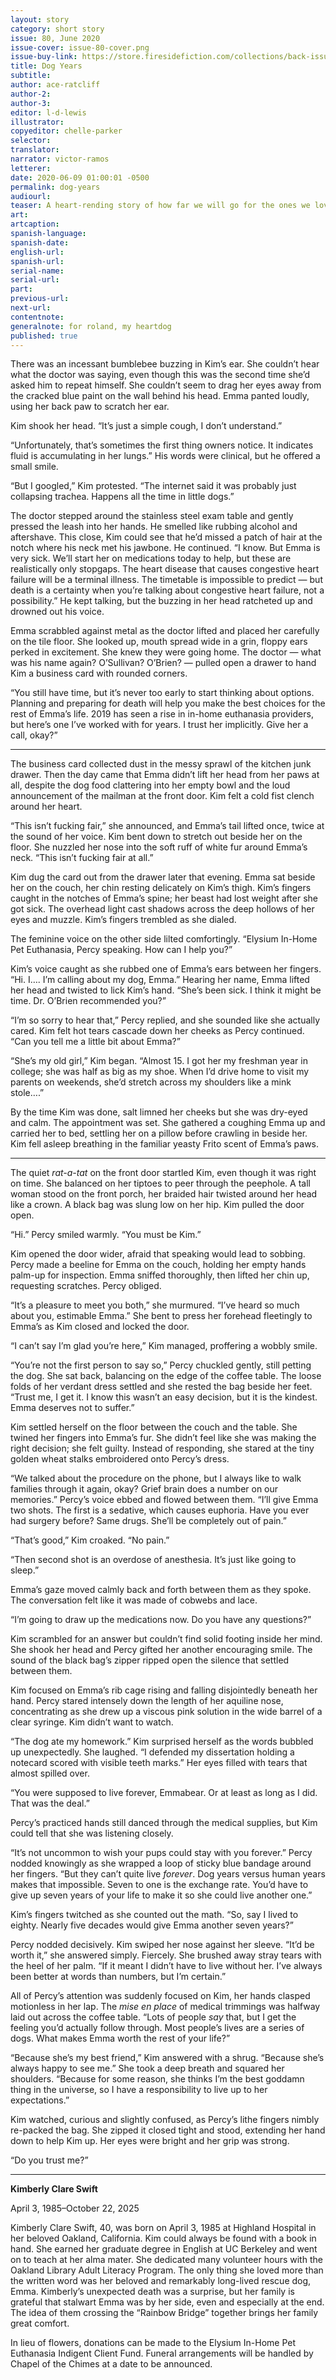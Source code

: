 ```yaml
---
layout: story
category: short story
issue: 80, June 2020
issue-cover: issue-80-cover.png
issue-buy-link: https://store.firesidefiction.com/collections/back-issues/products/fireside-magazine-issue-80-june-2020
title: Dog Years
subtitle:
author: ace-ratcliff
author-2:
author-3:
editor: l-d-lewis
illustrator:
copyeditor: chelle-parker
selector:
translator:
narrator: victor-ramos
letterer:
date: 2020-06-09 01:00:01 -0500
permalink: dog-years
audiourl:
teaser: A heart-rending story of how far we will go for the ones we love.
art:
artcaption:
spanish-language:
spanish-date:
english-url:
spanish-url:
serial-name:
serial-url:
part:
previous-url:
next-url:
contentnote:
generalnote: for roland, my heartdog
published: true
---
```


There was an incessant bumblebee buzzing in Kim’s ear. She couldn’t hear what the doctor was saying, even though this was the second time she’d asked him to repeat himself. She couldn’t seem to drag her eyes away from the cracked blue paint on the wall behind his head. Emma panted loudly, using her back paw to scratch her ear.

Kim shook her head. “It’s just a simple cough, I don’t understand.”

“Unfortunately, that’s sometimes the first thing owners notice. It indicates fluid is accumulating in her lungs.” His words were clinical, but he offered a small smile.

“But I googled,” Kim protested. “The internet said it was probably just collapsing trachea. Happens all the time in little dogs.”

The doctor stepped around the stainless steel exam table and gently pressed the leash into her hands. He smelled like rubbing alcohol and aftershave. This close, Kim could see that he’d missed a patch of hair at the notch where his neck met his jawbone. He continued. “I know. But Emma is very sick. We’ll start her on medications today to help, but these are realistically only stopgaps. The heart disease that causes congestive heart failure will be a terminal illness. The timetable is impossible to predict — but death is a certainty when you’re talking about congestive heart failure, not a possibility.” He kept talking, but the buzzing in her head ratcheted up and drowned out his voice.

Emma scrabbled against metal as the doctor lifted and placed her carefully on the tile floor. She looked up, mouth spread wide in a grin, floppy ears perked in excitement. She knew they were going home. The doctor — what was his name again? O’Sullivan? O’Brien? — pulled open a drawer to hand Kim a business card with rounded corners.

“You still have time, but it’s never too early to start thinking about options. Planning and preparing for death will help you make the best choices for the rest of Emma’s life. 2019 has seen a rise in in-home euthanasia providers, but here’s one I’ve worked with for years. I trust her implicitly. Give her a call, okay?”

----

The business card collected dust in the messy sprawl of the kitchen junk drawer. Then the day came that Emma didn’t lift her head from her paws at all, despite the dog food clattering into her empty bowl and the loud announcement of the mailman at the front door. Kim felt a cold fist clench around her heart.

“This isn’t fucking fair,” she announced, and Emma’s tail lifted once, twice at the sound of her voice. Kim bent down to stretch out beside her on the floor. She nuzzled her nose into the soft ruff of white fur around Emma’s neck. “This isn’t fucking fair at all.”

Kim dug the card out from the drawer later that evening. Emma sat beside her on the couch, her chin resting delicately on Kim’s thigh. Kim’s fingers caught in the notches of Emma’s spine; her beast had lost weight after she got sick. The overhead light cast shadows across the deep hollows of her eyes and muzzle. Kim’s fingers trembled as she dialed.

The feminine voice on the other side lilted comfortingly. “Elysium In-Home Pet Euthanasia, Percy speaking. How can I help you?”

Kim’s voice caught as she rubbed one of Emma’s ears between her fingers. “Hi. I…. I’m calling about my dog, Emma.” Hearing her name, Emma lifted her head and twisted to lick Kim’s hand. “She’s been sick. I think it might be time. Dr. O’Brien recommended you?”

“I’m so sorry to hear that,” Percy replied, and she sounded like she actually cared. Kim felt hot tears cascade down her cheeks as Percy continued. “Can you tell me a little bit about Emma?”

“She’s my old girl,” Kim began. “Almost 15. I got her my freshman year in college; she was half as big as my shoe. When I’d drive home to visit my parents on weekends, she’d stretch across my shoulders like a mink stole….”

By the time Kim was done, salt limned her cheeks but she was dry-eyed and calm. The appointment was set. She gathered a coughing Emma up and carried her to bed, settling her on a pillow before crawling in beside her. Kim fell asleep breathing in the familiar yeasty Frito scent of Emma’s paws.

----

The quiet _rat-a-tat_ on the front door startled Kim, even though it was right on time. She balanced on her tiptoes to peer through the peephole. A tall woman stood on the front porch, her braided hair twisted around her head like a crown. A black bag was slung low on her hip. Kim pulled the door open.

“Hi.” Percy smiled warmly. “You must be Kim.”

Kim opened the door wider, afraid that speaking would lead to sobbing. Percy made a beeline for Emma on the couch, holding her empty hands palm-up for inspection. Emma sniffed thoroughly, then lifted her chin up, requesting scratches. Percy obliged.

“It’s a pleasure to meet you both,” she murmured. “I’ve heard so much about you, estimable Emma.” She bent to press her forehead fleetingly to Emma’s as Kim closed and locked the door.

“I can’t say I’m glad you’re here,” Kim managed, proffering a wobbly smile.

“You’re not the first person to say so,” Percy chuckled gently, still petting the dog. She sat back, balancing on the edge of the coffee table. The loose folds of her verdant dress settled and she rested the bag beside her feet. “Trust me, I get it. I know this wasn’t an easy decision, but it is the kindest. Emma deserves not to suffer.”

Kim settled herself on the floor between the couch and the table. She twined her fingers into Emma’s fur. She didn’t feel like she was making the right decision; she felt guilty. Instead of responding, she stared at the tiny golden wheat stalks embroidered onto Percy’s dress.

“We talked about the procedure on the phone, but I always like to walk families through it again, okay? Grief brain does a number on our memories.” Percy’s voice ebbed and flowed between them. “I’ll give Emma two shots. The first is a sedative, which causes euphoria. Have you ever had surgery before? Same drugs. She’ll be completely out of pain.”

“That’s good,” Kim croaked. “No pain.”

“Then second shot is an overdose of anesthesia. It’s just like going to sleep.”

Emma’s gaze moved calmly back and forth between them as they spoke. The conversation felt like it was made of cobwebs and lace.

“I’m going to draw up the medications now. Do you have any questions?”

Kim scrambled for an answer but couldn’t find solid footing inside her mind. She shook her head and Percy gifted her another encouraging smile. The sound of the black bag’s zipper ripped open the silence that settled between them.

Kim focused on Emma’s rib cage rising and falling disjointedly beneath her hand. Percy stared intensely down the length of her aquiline nose, concentrating as she drew up a viscous pink solution in the wide barrel of a clear syringe. Kim didn’t want to watch.

“The dog ate my homework.” Kim surprised herself as the words bubbled up unexpectedly. She laughed. “I defended my dissertation holding a notecard scored with visible teeth marks.” Her eyes filled with tears that almost spilled over.

“You were supposed to live forever, Emmabear. Or at least as long as I did. That was the deal.”

Percy’s practiced hands still danced through the medical supplies, but Kim could tell that she was listening closely.

“It’s not uncommon to wish your pups could stay with you forever.” Percy nodded knowingly as she wrapped a loop of sticky blue bandage around her fingers. “But they can’t quite live _forever_. Dog years versus human years makes that impossible. Seven to one is the exchange rate. You’d have to give up seven years of your life to make it so she could live another one.”

Kim’s fingers twitched as she counted out the math. “So, say I lived to eighty. Nearly five decades would give Emma another seven years?”

Percy nodded decisively. Kim swiped her nose against her sleeve. “It’d be worth it,” she answered simply. Fiercely. She brushed away stray tears with the heel of her palm. “If it meant I didn’t have to live without her. I’ve always been better at words than numbers, but I’m certain.”  

All of Percy’s attention was suddenly focused on Kim, her hands clasped motionless in her lap. The _mise en place_ of medical trimmings was halfway laid out across the coffee table. “Lots of people _say_ that, but I get the feeling you’d actually follow through. Most people’s lives are a series of dogs. What makes Emma worth the rest of your life?”

“Because she’s my best friend,” Kim answered with a shrug. “Because she’s always happy to see me.” She took a deep breath and squared her shoulders. “Because for some reason, she thinks I’m the best goddamn thing in the universe, so I have a responsibility to live up to her expectations.”

Kim watched, curious and slightly confused, as Percy’s lithe fingers nimbly re-packed the bag. She zipped it closed tight and stood, extending her hand down to help Kim up. Her eyes were bright and her grip was strong.

“Do you trust me?”

----

**Kimberly Clare Swift**

April 3, 1985–October 22, 2025

Kimberly Clare Swift, 40, was born on April 3, 1985 at Highland Hospital in her beloved Oakland, California. Kim could always be found with a book in hand. She earned her graduate degree in English at UC Berkeley and went on to teach at her alma mater. She dedicated many volunteer hours with the Oakland Library Adult Literacy Program. The only thing she loved more than the written word was her beloved and remarkably long-lived rescue dog, Emma. Kimberly’s unexpected death was a surprise, but her family is grateful that stalwart Emma was by her side, even and especially at the end. The idea of them crossing the “Rainbow Bridge” together brings her family great comfort.

In lieu of flowers, donations can be made to the Elysium In-Home Pet Euthanasia Indigent Client Fund. Funeral arrangements will be handled by Chapel of the Chimes at a date to be announced.
